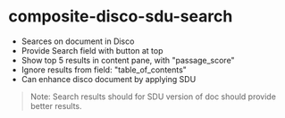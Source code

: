 # composite-disco-sdu-search

* Searces on document in Disco
* Provide Search field with button at top
* Show top 5 results in content pane, with "passage_score"
* Ignore results from field: "table_of_contents"
* Can enhance disco document by applying SDU

> Note: Search results should for SDU version of doc should provide better results.
